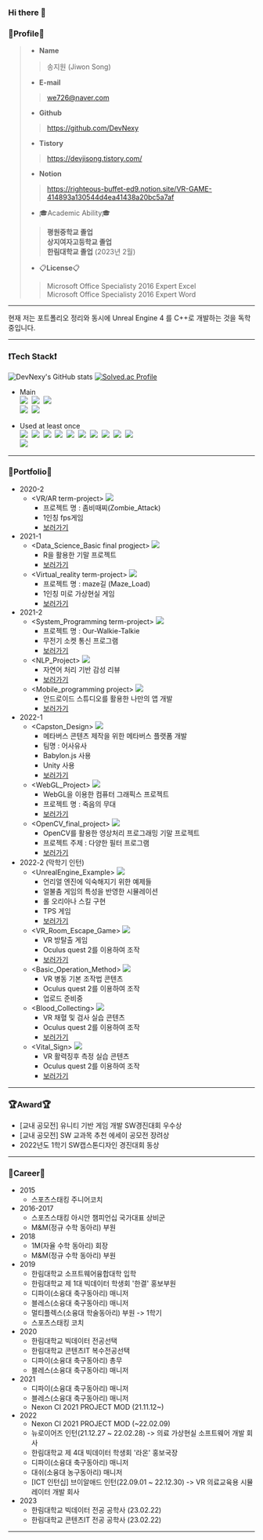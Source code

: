 ### Hi there 👋

### 👀Profile👀
> - __Name__
>> 송지원 (Jiwon Song)
> - __E-mail__
>> we726@naver.com
> - __Github__
>> https://github.com/DevNexy
> - __Tistory__
>> https://devjisong.tistory.com/
> - __Notion__
>> https://righteous-buffet-ed9.notion.site/VR-GAME-414893a130544d4ea41438a20bc5a7af
> 
> - 🎓Academic Ability🎓
>> __평원중학교 졸업__   
>> __상지여자고등학교 졸업__   
>> __한림대학교 졸업__ (2023년 2월)
>
> - :clipboard:__License__:clipboard:
>> Microsoft Office Specialisty 2016 Expert Excel   
>> Microsoft Office Specialisty 2016 Expert Word
---

현재 저는 포트폴리오 정리와 동시에 Unreal Engine 4 를 C++로 개발하는 것을 독학 중입니다.

---
### ❗Tech Stack❗
![DevNexy's GitHub stats](https://github-readme-stats.vercel.app/api?username=DevNexy&show_icons=true&theme=tokyonight)
[![Solved.ac Profile](http://mazassumnida.wtf/api/v2/generate_badge?boj=we726)](https://solved.ac/we726/)   

- Main    
<img src="https://img.shields.io/badge/C-A8B9CC?style=flat-square&logo=c&logoColor=white"/></a>&nbsp;
<img src="https://img.shields.io/badge/CSharp-239120?style=flat-square&logo=csharp&logoColor=white"/></a>&nbsp;
<img src="https://img.shields.io/badge/C++-00599C?style=flat-square&logo=cplusplus&logoColor=white"/></a>&nbsp;   
<img src="https://img.shields.io/badge/Unity-FFFFFF?style=flat-square&logo=unity&logoColor=black"/></a>&nbsp;
<img src="https://img.shields.io/badge/UnrealEngine-0E1128?style=flat-square&logo=unrealengine&logoColor=white"/></a>&nbsp;

- Used at least once   
<img src="https://img.shields.io/badge/Java-007396?style=flat-square&logo=Java&logoColor=white"/></a>&nbsp;
<img src="https://img.shields.io/badge/Python-3776AB?style=flat-square&logo=Python&logoColor=white"/></a>&nbsp;
<img src="https://img.shields.io/badge/R-276DC3?style=flat-square&logo=r&logoColor=white"/></a>&nbsp;
<img src="https://img.shields.io/badge/CSS3-1572B6?style=flat-square&logo=css3&logoColor=white"/></a>&nbsp;
<img src="https://img.shields.io/badge/Javascript-F7DF1E?style=flat-square&logo=javascript&logoColor=white"/></a>&nbsp;
<img src="https://img.shields.io/badge/HTML5-E34F26?style=flat-square&logo=html5&logoColor=white"/></a>&nbsp;
<img src="https://img.shields.io/badge/Jupyter-F37626?style=flat-square&logo=jupyter&logoColor=white"/></a>&nbsp;
<img src="https://img.shields.io/badge/TypeScript-3178C6?style=flat-square&logo=typescript&logoColor=white"/></a>&nbsp;
<img src="https://img.shields.io/badge/WebGL-990000?style=flat-square&logo=webgl&logoColor=white"/></a>&nbsp;
<img src="https://img.shields.io/badge/jQuery-0769AD?style=flat-square&logo=jquery&logoColor=white"/></a>&nbsp;   
<img src="https://img.shields.io/badge/AndroidStudio-3DDC84?style=flat-square&logo=androidstudio&logoColor=white"/></a>&nbsp;

---

### 📑Portfolio📑
- 2020-2
  - <VR/AR term-project> <img src="https://img.shields.io/badge/Unity-FFFFFF?style=flat-square&logo=unity&logoColor=black"/></a>&nbsp;
    - 프로젝트 명 : 좀비때찌(Zombie_Attack)
    - 1인칭 fps게임
    - [보러가기](https://github.com/DevNexy/Unity_Project_Zombie_Attack)
- 2021-1
  - <Data_Science_Basic final progject> <img src="https://img.shields.io/badge/Rstudio-75AADB?style=flat-square&logo=rstudio&logoColor=white"/></a>&nbsp;
    - R을 활용한 기말 프로젝트
    - [보러가기](https://github.com/DevNexy/Data_Science_Project)
  - <Virtual_reality term-project> <img src="https://img.shields.io/badge/Unity-FFFFFF?style=flat-square&logo=unity&logoColor=black"/></a>&nbsp;
    - 프로젝트 명 : maze길 (Maze_Load)
    - 1인칭 미로 가상현실 게임
    - [보러가기](https://github.com/DevNexy/Unity_Project_Maze_Load)
- 2021-2
  - <System_Programming term-project> <img src="https://img.shields.io/badge/Ubuntu-E95420?style=flat-square&logo=ubuntu&logoColor=white"/></a>&nbsp;
    - 프로젝트 명 : Our-Walkie-Talkie 
    - 무전기 소켓 통신 프로그램
    - [보러가기](https://github.com/DevNexy/Our_Walkie_Talkie)
  - <NLP_Project> <img src="https://img.shields.io/badge/Colab-F9AB00?style=flat-square&logo=googlecolab&logoColor=white"/></a>&nbsp;
    - 자연어 처리 기반 감성 리뷰
    - [보러가기](https://github.com/DevNexy/Natural_Language_Processing_Project_Emotional_Review)
  - <Mobile_programming project> <img src="https://img.shields.io/badge/AndroidStudio-3DDC84?style=flat-square&logo=androidstudio&logoColor=white"/></a>&nbsp;
    - 안드로이드 스튜디오를 활용한 나만의 앱 개발
    - [보러가기](https://github.com/DevNexy/Android_Studio_Project)
- 2022-1
  - <Capston_Design> <img src="https://img.shields.io/badge/Unity-FFFFFF?style=flat-square&logo=unity&logoColor=black"/></a>&nbsp;
    - 메타버스 콘텐츠 제작을 위한 메타버스 플랫폼 개발
    - 팀명 : 어사유사
    - Babylon.js 사용
    - Unity 사용
    - [보러가기](https://github.com/DevNexy/Capston_Design)
  - <WebGL_Project> <img src="https://img.shields.io/badge/WebGL-990000?style=flat-square&logo=webgl&logoColor=white"/></a>&nbsp;
    - WebGL을 이용한 컴퓨터 그래픽스 프로젝트
    - 프로젝트 명 : 죽음의 무대
    - [보러가기](https://github.com/DevNexy/WebGL_Project)
  - <OpenCV_final_project> <img src="https://img.shields.io/badge/OpenCV-5C3EE8?style=flat-square&logo=opencv&logoColor=white"/></a>&nbsp;
    - OpenCV를 활용한 영상처리 프로그래밍 기말 프로젝트
    - 프로젝트 주제 : 다양한 필터 프로그램
    - [보러가기](https://github.com/DevNexy/OpenCV_Project)
- 2022-2 (막학기 인턴)
  - <UnrealEngine_Example> <img src="https://img.shields.io/badge/UnrealEngine-0E1128?style=flat-square&logo=unrealengine&logoColor=white"/></a>&nbsp;
    - 언리얼 엔진에 익숙해지기 위한 예제들
    - 얼불춤 게임의 특성을 반영한 시뮬레이션
    - 롤 오리아나 스킬 구현
    - TPS 게임
    - [보러가기](https://github.com/DevNexy/UnrealProject)
  - <VR_Room_Escape_Game> <img src="https://img.shields.io/badge/UnrealEngine-0E1128?style=flat-square&logo=unrealengine&logoColor=white"/></a>&nbsp;
    - VR 방탈출 게임
    - Oculus quest 2를 이용하여 조작
    - [보러가기](https://github.com/DevNexy/Room_Escape_VRGame)
  - <Basic_Operation_Method> <img src="https://img.shields.io/badge/UnrealEngine-0E1128?style=flat-square&logo=unrealengine&logoColor=white"/></a>&nbsp;
    - VR 병동 기본 조작법 콘텐츠
    - Oculus quest 2를 이용하여 조작
    - 업로드 준비중
  - <Blood_Collecting> <img src="https://img.shields.io/badge/UnrealEngine-0E1128?style=flat-square&logo=unrealengine&logoColor=white"/></a>&nbsp;
    - VR 채혈 및 검사 실습 콘텐츠
    - Oculus quest 2를 이용하여 조작
    - [보러가기](https://github.com/DevNexy/VR_Blood_Collecting)
  - <Vital_Sign> <img src="https://img.shields.io/badge/UnrealEngine-0E1128?style=flat-square&logo=unrealengine&logoColor=white"/></a>&nbsp;
    - VR 활력징후 측정 실습 콘텐츠
    - Oculus quest 2를 이용하여 조작
    - [보러가기](https://github.com/DevNexy/VR_Vital_Sign)
---

### :trophy:Award:trophy:
- [교내 공모전] 유니티 기반 게임 개발 SW경진대회 우수상
- [교내 공모전] SW 교과목 추천 에세이 공모전 장려상
- 2022년도 1학기 SW캡스톤디자인 경진대회 동상

---

### 🥇Career🥇
- 2015
  - 스포츠스태킹 주니어코치
- 2016-2017
  - 스포츠스태킹 아시안 챔피언십 국가대표 상비군
  - M&M(정규 수학 동아리) 부원
- 2018
  - 1M(자율 수학 동아리) 회장
  - M&M(정규 수학 동아리) 부원
- 2019
  - 한림대학교 소프트웨어융합대학 입학
  - 한림대학교 제 1대 빅데이터 학생회 '한결' 홍보부원
  - 디파이(소융대 축구동아리) 매니저
  - 블레스(소융대 축구동아리) 매니저
  - 멀티플렉스(소융대 학술동아리) 부원 -> 1학기
  - 스포츠스태킹 코치
- 2020
  - 한림대학교 빅데이터 전공선택
  - 한림대학교 콘텐츠IT 복수전공선택
  - 디파이(소융대 축구동아리) 총무
  - 블레스(소융대 축구동아리) 매니저
- 2021
  - 디파이(소융대 축구동아리) 매니저
  - 블레스(소융대 축구동아리) 매니저
  - Nexon CI 2021 PROJECT MOD (21.11.12~)
- 2022
  - Nexon CI 2021 PROJECT MOD (~22.02.09)
  - 뉴로이어즈 인턴(21.12.27 ~ 22.02.28) -> 의료 가상현실 소프트웨어 개발 회사
  - 한림대학교 제 4대 빅데이터 학생회 '라온' 홍보국장
  - 디파이(소융대 축구동아리) 매니저
  - 대쉬(소융대 농구동아리) 매니저
  - [ICT 인턴십] 브이알애드 인턴(22.09.01 ~ 22.12.30) -> VR 의료교육용 시뮬레이터 개발 회사
- 2023
  - 한림대학교 빅데이터 전공 공학사 (23.02.22)
  - 한림대학교 콘텐츠IT 전공 공학사 (23.02.22)
---
